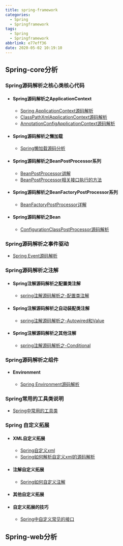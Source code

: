 ```yaml
---
title: spring-framework
categories:
  - Spring
  - Springframework
tags:
  - Spring
  - Springframework
abbrlink: e77eff36
date: 2020-05-02 10:19:10
---
```


## Spring-core分析

### Spring源码解析之核心类核心代码

- #### Spring源码解析之ApplicationContext

  - [Spring ApplicationContext源码解析](/pages/33dbb0a0)
  - [ClassPathXmlApplicationContext源码解析](/pages/a272be0e)
  - [AnnotationConfigApplicationContext源码解析](/pages/92b6b71b)

- #### Spring源码解析之懒加载

  - [Spring懒加载源码分析](/pages/8f2e07a1)

- #### Spring源码解析之BeanPostProcessor系列

  - [BeanPostProcessor讲解](/pages/d507e427)
  - [BeanPostProcessor相关接口执行的方法](/pages/921c8beb)

- #### Spring源码解析之BeanFactoryPostProcessor系列

  - [BeanFactoryPostProcessor详解](/pages/16ca0958)

- #### Spring源码解析之Bean

  - [ConfigurationClassPostProcessor源码解析](/pages/4e69d808)

### Spring源码解析之事件驱动

- [Spring Event源码解析](/pages/4fd7c545)

### Spring源码解析之注解

- #### Spring注解源码解析之配置类注解

  - [spring注解源码解析之-配置类注解](/pages/93ffe81c)

- #### Spring注解源码解析之自动装配类注解

  - [spring注解源码解析之-Autowired和Value](/pages/3212314f)

- #### Spring注解源码解析之其他注解

  - [spring注解源码解析之-Conditional](/pages/8e253442)

### Spring源码解析之组件

- #### Environment

  - [Spring Environment源码解析](/pages/78940654)

### Spring常用的工具类说明

- [Spring中常用的工具类](/pages/221d8220)

### Spring 自定义拓展

- #### XML自定义拓展

  - [Spring自定义xml](/pages/c14a2e36)
  - [Spring如何解析自定义xml的源码解析](/pages/366cf890)

- #### 注解自定义拓展

  - [Spring如何自定义注解](/pages/e9485d30)

- #### 其他自定义拓展

- #### 自定义拓展的技巧

  - [Spring中自定义常见的接口](/pages/2829cf9f)

## Spring-web分析